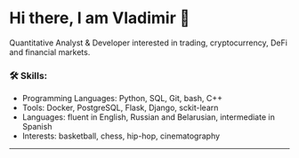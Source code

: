 # Hi there, I am Vladimir 👋
Quantitative Analyst & Developer interested in trading, cryptocurrency, DeFi and financial markets.



### 🛠️ Skills:

- Programming Languages: Python, SQL, Git, bash, C++ 
- Tools:  Docker, PostgreSQL, Flask, Django, sckit-learn
- Languages: fluent in English, Russian and Belarusian, intermediate in Spanish
- Interests: basketball, chess, hip-hop, cinematography

---
<!--If you want to know more details about me, please check out my [resume](https://drive.google.com/file/d/1ErDNlSGSK4tl8gVLqgiiPoKibEfgL3rg/view?usp=sharing) -->

